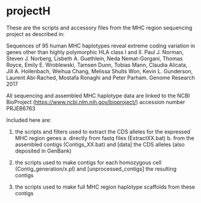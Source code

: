 # projectH

These are the scripts and accessory files from the MHC region sequencing project as described in:

Sequences of 95 human MHC haplotypes reveal extreme coding variation in genes other than highly polymorphic HLA class I and II. Paul J. Norman, Steven J. Norberg, Lisbeth A. Guethlein, Neda Nemat-Gorgani, Thomas Royce, Emily E. Wroblewski, Tamsen Dunn, Tobias Mann, Claudia Alicata, Jill A. Hollenbach, Weihua Chang, Melissa Shults Won, Kevin L. Gunderson, Laurent Abi-Rached, Mostafa Ronaghi and Peter Parham.
Genome Research 2017

All sequencing and assembled MHC haplotype data are linked to the NCBI BioProject (https://www.ncbi.nlm.nih.gov/bioproject/) accession number PRJEB6763

Included here are:
1. the scripts and filters used to extract the CDS alleles for the expressed MHC region genes
	a. directly from fastq files (ExtractXX.bat)
	b. from the assembled contigs (Contigs_XX.bat)
and [data] the CDS alleles (also deposited in GenBank)

2. the scripts used to make contigs for each homozygous cell (Contig_generation/x.pl)
and [unprocessed_contigs] the resulting contigs

3. the scripts used to make full MHC region haplotype scaffolds from these contigs
